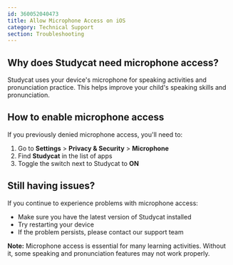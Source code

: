 ```yaml
---
id: 360052040473
title: Allow Microphone Access on iOS
category: Technical Support 
section: Troubleshooting
---
```

Why does Studycat need microphone access?
-----------------------------------------

Studycat uses your device's microphone for speaking activities and pronunciation practice. This helps improve your child's speaking skills and pronunciation.  
  

How to enable microphone access
-------------------------------

If you previously denied microphone access, you'll need to:  
  

1. Go to **Settings** > **Privacy & Security** > **Microphone**
2. Find **Studycat** in the list of apps
3. Toggle the switch next to Studycat to **ON**

Still having issues?
--------------------

If you continue to experience problems with microphone access:

* Make sure you have the latest version of Studycat installed
* Try restarting your device
* If the problem persists, please contact our support team

**Note:** Microphone access is essential for many learning activities. Without it, some speaking and pronunciation features may not work properly.